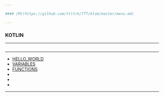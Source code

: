 ```yaml
---

#### [M](https://github.com/ttltrk/TTT/blob/master/menu.md)

---
```


### KOTLIN

---

```

```

---

* [HELLO_WORLD](https://github.com/ttltrk/TTT/tree/master/KOT/HELLO_WORLD/HELLO_WORLD.md)
* [VARIABLES](https://github.com/ttltrk/TTT/tree/master/KOT/VARIABLES/VARIABLES.md)
* [FUNCTIONS](https://github.com/ttltrk/TTT/tree/master/KOT/FUNCTIONS/FUNCTIONS.md)
* []()
* []()
* []()

---
